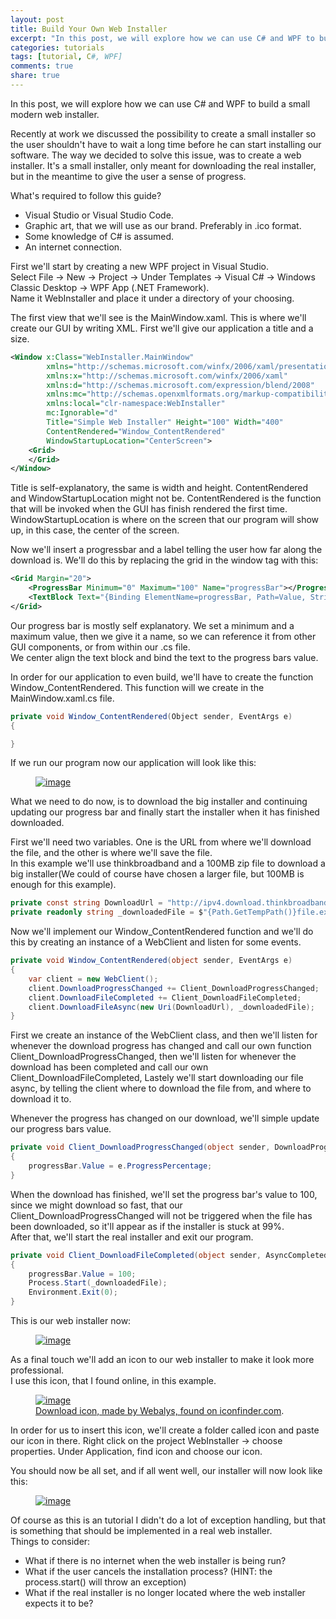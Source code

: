 ```yaml
---
layout: post
title: Build Your Own Web Installer
excerpt: "In this post, we will explore how we can use C# and WPF to build a small modern web installer."
categories: tutorials
tags: [tutorial, C#, WPF]
comments: true
share: true
---
```


In this post, we will explore how we can use C# and WPF to build a small modern web installer.

Recently at work we discussed the possibility to create a small installer so the user shouldn't have to wait a long time before he can start installing our software. The way we decided to solve this issue, was to create a web installer. It's a small installer, only meant for downloading the real installer, but in the meantime to give the user a sense of progress.

What's required to follow this guide?
* Visual Studio or Visual Studio Code.
* Graphic art, that we will use as our brand. Preferably in .ico format.
* Some knowledge of C# is assumed.
* An internet connection.

First we'll start by creating a new WPF project in Visual Studio.  
Select File -> New -> Project -> Under Templates -> Visual C# -> Windows Classic Desktop -> WPF App (.NET Framework).  
Name it WebInstaller and place it under a directory of your choosing.

The first view that we'll see is the MainWindow.xaml. This is where we'll create our GUI by writing XML. First we'll give our application a title and a size.

```xml
<Window x:Class="WebInstaller.MainWindow"
        xmlns="http://schemas.microsoft.com/winfx/2006/xaml/presentation"
        xmlns:x="http://schemas.microsoft.com/winfx/2006/xaml"
        xmlns:d="http://schemas.microsoft.com/expression/blend/2008"
        xmlns:mc="http://schemas.openxmlformats.org/markup-compatibility/2006"
        xmlns:local="clr-namespace:WebInstaller"
        mc:Ignorable="d"
        Title="Simple Web Installer" Height="100" Width="400"
        ContentRendered="Window_ContentRendered"
        WindowStartupLocation="CenterScreen">
    <Grid>
    </Grid>
</Window>
```

Title is self-explanatory, the same is width and height. ContentRendered and WindowStartupLocation might not be. ContentRendered is the function that will be invoked when the GUI has finish rendered the first time. WindowStartupLocation is where on the screen that our program will show up, in this case, the center of the screen.

Now we'll insert a progressbar and a label telling the user how far along the download is. We'll do this by replacing the grid in the window tag with this:

```xml
<Grid Margin="20">
    <ProgressBar Minimum="0" Maximum="100" Name="progressBar"></ProgressBar>
    <TextBlock Text="{Binding ElementName=progressBar, Path=Value, StringFormat={}{0:0}%}" HorizontalAlignment="Center" VerticalAlignment="Center"></TextBlock>
</Grid>
```

Our progress bar is mostly self explanatory. We set a minimum and a maximum value, then we give it a name, so we can reference it from other GUI components, or from within our .cs file.  
We center align the text block and bind the text to the progress bars value.

In order for our application to even build, we'll have to create the function Window_ContentRendered. This function will we create in the MainWindow.xaml.cs file.

```csharp
private void Window_ContentRendered(Object sender, EventArgs e)
{

}
```

If we run our program now our application will look like this:
<figure>
	<a href="{{ site.url }}/images/build-your-own-installer/001.PNG"><img src="{{ site.url }}/images/build-your-own-installer/001.PNG" alt="image"></a>
</figure>

What we need to do now, is to download the big installer and continuing updating our progress bar and finally start the installer when it has finished downloaded.

First we'll need two variables. One is the URL from where we'll download the file, and the other is where we'll save the file.  
In this example we'll use thinkbroadband and a 100MB zip file to download a big installer(We could of course have chosen a larger file, but 100MB is enough for this example).

```csharp
private const string DownloadUrl = "http://ipv4.download.thinkbroadband.com/100MB.zip";
private readonly string _downloadedFile = $"{Path.GetTempPath()}file.exe";
```

Now we'll implement our Window_ContentRendered function and we'll do this by creating an instance of a WebClient and listen for some events.

```csharp
private void Window_ContentRendered(object sender, EventArgs e)
{
    var client = new WebClient();
    client.DownloadProgressChanged += Client_DownloadProgressChanged;
    client.DownloadFileCompleted += Client_DownloadFileCompleted;
    client.DownloadFileAsync(new Uri(DownloadUrl), _downloadedFile);
}
```

First we create an instance of the WebClient class, and then we'll listen for whenever the download progress has changed and call our own function Client_DownloadProgressChanged, then we'll listen for whenever the download has been completed and call our own Client_DownloadFileCompleted, Lastely we'll start downloading our file async, by telling the client where to download the file from, and where to download it to.

Whenever the progress has changed on our download, we'll simple update our progress bars value.

```csharp
private void Client_DownloadProgressChanged(object sender, DownloadProgressChangedEventArgs e)
{
    progressBar.Value = e.ProgressPercentage;
}
```

When the download has finished, we'll set the progress bar's value to 100, since we might download so fast, that our Client_DownloadProgressChanged will not be triggered when the file has been downloaded, so it'll appear as if the installer is stuck at 99%.  
After that, we'll start the real installer and exit our program.

```csharp
private void Client_DownloadFileCompleted(object sender, AsyncCompletedEventArgs e)
{
    progressBar.Value = 100;
    Process.Start(_downloadedFile);
    Environment.Exit(0);
}
```

This is our web installer now:
<figure>
	<a href="{{ site.url }}/images/build-your-own-installer/002.PNG"><img src="{{ site.url }}/images/build-your-own-installer/002.PNG" alt="image"></a>
</figure>

As a final touch we'll add an icon to our web installer to make it look more professional.  
I use this icon, that I found online, in this example.
<figure>
	<a href="{{ site.url }}/images/build-your-own-installer/icon.png"><img src="{{ site.url }}/images/build-your-own-installer/icon.png" alt="image"></a>
	<figcaption><a href="https://www.iconfinder.com/icons/379337/computer_download_icon#size=128" title="Download icon, made by Webalys, found on iconfinder.com">Download icon, made by Webalys, found on iconfinder.com</a>.</figcaption>
</figure>

In order for us to insert this icon, we'll create a folder called icon and paste our icon in there. Right click on the project WebInstaller -> choose properties. Under Application, find icon and choose our icon.

You should now be all set, and if all went well, our installer will now look like this:
<figure>
	<a href="{{ site.url }}/images/build-your-own-installer/003.PNG"><img src="{{ site.url }}/images/build-your-own-installer/003.PNG" alt="image"></a>
</figure>

Of course as this is an tutorial I didn't do a lot of exception handling, but that is something that should be implemented in a real web installer.  
Things to consider:
* What if there is no internet when the web installer is being run?
* What if the user cancels the installation process? (HINT: the process.start() will throw an exception)
* What if the real installer is no longer located where the web installer expects it to be?
